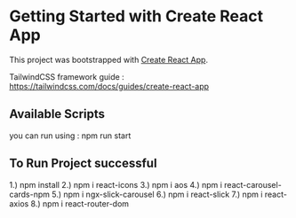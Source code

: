# Getting Started with Create React App

This project was bootstrapped with [Create React App](https://github.com/facebook/create-react-app).

TailwindCSS framework guide : https://tailwindcss.com/docs/guides/create-react-app

## Available Scripts

 you can run using : npm run start

 ## To Run Project successful
1.) npm install
2.) npm i react-icons
3.) npm i aos
4.) npm i react-carousel-cards-npm
5.) npm i ngx-slick-carousel
6.) npm i react-slick
7.) npm i react-axios
8.) npm i react-router-dom


